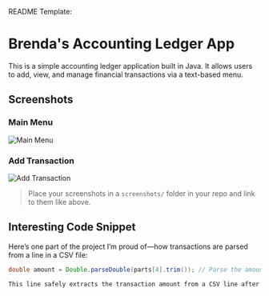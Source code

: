 README Template:


# Brenda's Accounting Ledger App

This is a simple accounting ledger application built in Java. It allows users to add, view, and manage financial transactions via a text-based menu.

## Screenshots

### Main Menu
![Main Menu](screenshots/main-menu.png)

### Add Transaction
![Add Transaction](screenshots/add-transaction.png)

> Place your screenshots in a `screenshots/` folder in your repo and link to them like above.

## Interesting Code Snippet

Here’s one part of the project I’m proud of—how transactions are parsed from a line in a CSV file:

```java
double amount = Double.parseDouble(parts[4].trim()); // Parse the amount

This line safely extracts the transaction amount from a CSV line after trimming whitespace. If the data format is off, it throws a clear NumberFormatException, which helps with debugging.
